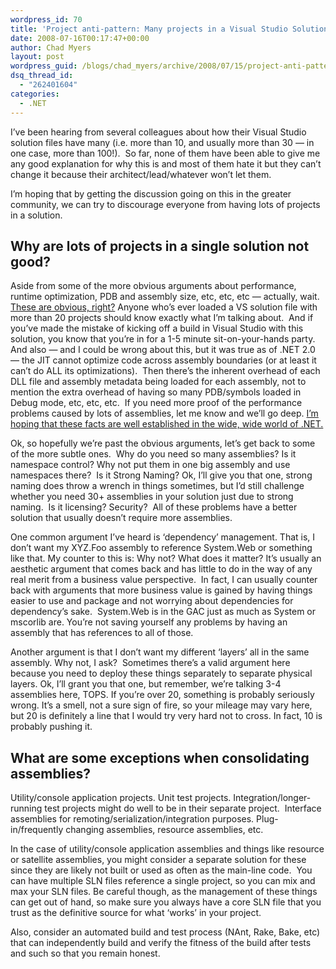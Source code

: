 ```yaml
---
wordpress_id: 70
title: 'Project anti-pattern: Many projects in a Visual Studio Solution File'
date: 2008-07-16T00:17:47+00:00
author: Chad Myers
layout: post
wordpress_guid: /blogs/chad_myers/archive/2008/07/15/project-anti-pattern-many-projects-in-a-visual-studio-solution-file.aspx
dsq_thread_id:
  - "262401604"
categories:
  - .NET
---
```

I&#8217;ve been hearing from several colleagues about how their Visual Studio solution files have many (i.e. more than 10, and usually more than 30 &#8212; in one case, more than 100!).&nbsp; So far, none of them have been able to give me any good explanation for why this is and most of them hate it but they can&#8217;t change it because their architect/lead/whatever won&#8217;t let them.

I&#8217;m hoping that by getting the discussion going on this in the greater community, we can try to discourage everyone from having lots of projects in a solution.&nbsp; 

## Why are lots of projects in a single solution not good?

Aside from some of the more obvious arguments about performance, runtime optimization, PDB and assembly size, etc, etc, etc &#8212; actually, wait. [These are obvious, right?](http://blogs.msdn.com/brada/archive/2004/05/05/126934.aspx) Anyone who&#8217;s ever loaded a VS solution file with more than 20 projects should know exactly what I&#8217;m talking about.&nbsp; And if you&#8217;ve made the mistake of kicking off a build in Visual Studio with this solution, you know that you&#8217;re in for a 1-5 minute sit-on-your-hands party.&nbsp; And also &#8212; and I could be wrong about this, but it was true as of .NET 2.0 &#8212; the JIT cannot optimize code across assembly boundaries (or at least it can&#8217;t do ALL its optimizations).&nbsp; Then there&#8217;s the inherent overhead of each DLL file and assembly metadata being loaded for each assembly, not to mention the extra overhead of having so many PDB/symbols loaded in Debug mode, etc, etc, etc.&nbsp; If you need more proof of the performance problems caused by lots of assemblies, let me know and we&#8217;ll go deep. [I&#8217;m hoping that these facts are well established in the wide, wide world of .NET.](http://blogs.msdn.com/ricom/archive/2004/10/18/244242.aspx)

Ok, so hopefully we&#8217;re past the obvious arguments, let&#8217;s get back to some of the more subtle ones.&nbsp; Why do you need so many assemblies? Is it namespace control? Why not put them in one big assembly and use namespaces there?&nbsp; Is it Strong Naming? Ok, I&#8217;ll give you that one, strong naming does throw a wrench in things sometimes, but I&#8217;d still challenge whether you need 30+ assemblies in your solution just due to strong naming.&nbsp; Is it licensing? Security?&nbsp; All of these problems have a better solution that usually doesn&#8217;t require more assemblies.

One common argument I&#8217;ve heard is &#8216;dependency&#8217; management. That is, I don&#8217;t want my XYZ.Foo assembly to reference System.Web or something like that. My counter to this is: Why not? What does it matter? It&#8217;s usually an aesthetic argument that comes back and has little to do in the way of any real merit from a business value perspective.&nbsp; In fact, I can usually counter back with arguments that more business value is gained by having things easier to use and package and not worrying about dependencies for dependency&#8217;s sake.&nbsp; System.Web is in the GAC just as much as System or mscorlib are. You&#8217;re not saving yourself any problems by having an assembly that has references to all of those.

Another argument is that I don&#8217;t want my different &#8216;layers&#8217; all in the same assembly. Why not, I ask?&nbsp; Sometimes there&#8217;s a valid argument here because you need to deploy these things separately to separate physical layers. Ok, I&#8217;ll grant you that one, but remember, we&#8217;re talking 3-4 assemblies here, TOPS. If you&#8217;re over 20, something is probably seriously wrong. It&#8217;s a smell, not a sure sign of fire, so your mileage may vary here, but 20 is definitely a line that I would try very hard not to cross. In fact, 10 is probably pushing it.

## What are some exceptions when consolidating assemblies?

Utility/console application projects. Unit test projects. Integration/longer-running test projects might do well to be in their separate project.&nbsp; Interface assemblies for remoting/serialization/integration purposes. Plug-in/frequently changing assemblies, resource assemblies, etc.

In the case of utility/console application assemblies and things like resource or satellite assemblies, you might consider a separate solution for these since they are likely not built or used as often as the main-line code.&nbsp; You can have multiple SLN files reference a single project, so you can mix and max your SLN files. Be careful though, as the management of these things can get out of hand, so make sure you always have a core SLN file that you trust as the definitive source for what &#8216;works&#8217; in your project. 

Also, consider an automated build and test process (NAnt, Rake, Bake, etc) that can independently build and verify the fitness of the build after tests and such so that you remain honest.